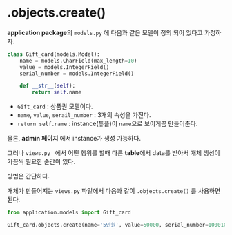 # .objects.create()



**application package**의 `models.py` 에 다음과 같은 모델이 정의 되어 있다고 가정하자.

```python
class Gift_card(models.Model):
    name = models.CharField(max_length=10)
    value = models.IntegerField()
    serial_number = models.IntegerField()

    def __str__(self):
        return self.name
```

* `Gift_card` : 상품권 모델이다.
* `name`, `value`, `serail_number` : 3개의 속성을 가진다.
* `return self.name`  : instance(튜플)이 `name`으로  보이게끔 만들어준다.



물론,  **admin 페이지** 에서 instance가 생성 가능하다.

그러나  `views.py `  에서 어떤 행위를 할때 다른 **table**에서 data를 받아서 개체 생성이 가끔씩 필요한 순간이 있다.



방법은 간단하다.

개체가 만들어지는 `views.py` 파일에서 다음과 같이 `.objects.create()` 를 사용하면 된다.

```python
from application.models import Gift_card

Gift_card.objects.create(name='5만원', value=50000, serial_number=10001005)
```









  


